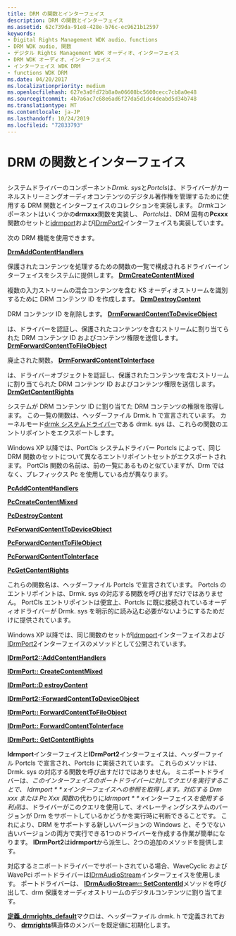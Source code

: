 ```yaml
---
title: DRM の関数とインターフェイス
description: DRM の関数とインターフェイス
ms.assetid: 62c739da-91e8-428e-b76c-ec9621b12597
keywords:
- Digital Rights Management WDK audio、functions
- DRM WDK audio, 関数
- デジタル Rights Management WDK オーディオ、インターフェイス
- DRM WDK オーディオ、インターフェイス
- インターフェイス WDK DRM
- functions WDK DRM
ms.date: 04/20/2017
ms.localizationpriority: medium
ms.openlocfilehash: 627e3a0fd72b8a0a06608bc5600cecc7cb8a0e48
ms.sourcegitcommit: 4b7a6ac7c68e6ad6f27da5d1dc4deabd5d34b748
ms.translationtype: MT
ms.contentlocale: ja-JP
ms.lasthandoff: 10/24/2019
ms.locfileid: "72833793"
---
```

# <a name="drm-functions-and-interfaces"></a>DRM の関数とインターフェイス


## <span id="drm_functions_and_interfaces"></span><span id="DRM_FUNCTIONS_AND_INTERFACES"></span>


システムドライバーのコンポーネント*Drmk. sys*と*Portcls*は、ドライバーがカーネルストリーミングオーディオコンテンツのデジタル著作権を管理するために使用する DRM 関数とインターフェイスのコレクションを実装します。 *Drmk*コンポーネントはいくつかの**drmxxx**関数を実装し、 *Portcls*は、DRM 固有の**Pcxxx**関数のセットと[idrmport](https://docs.microsoft.com/windows-hardware/drivers/ddi/portcls/nn-portcls-idrmport)および[IDrmPort2](https://docs.microsoft.com/windows-hardware/drivers/ddi/portcls/nn-portcls-idrmport2)インターフェイスも実装しています。

次の DRM 機能を使用できます。

[**DrmAddContentHandlers**](https://docs.microsoft.com/windows-hardware/drivers/ddi/drmk/nf-drmk-drmaddcontenthandlers)

保護されたコンテンツを処理するための関数の一覧で構成されるドライバーインターフェイスをシステムに提供します。
[**DrmCreateContentMixed**](https://docs.microsoft.com/windows-hardware/drivers/ddi/drmk/nf-drmk-drmcreatecontentmixed)

複数の入力ストリームの混合コンテンツを含む KS オーディオストリームを識別するために DRM コンテンツ ID を作成します。
[**DrmDestroyContent**](https://docs.microsoft.com/windows-hardware/drivers/ddi/drmk/nf-drmk-drmdestroycontent)

DRM コンテンツ ID を削除します。
[**DrmForwardContentToDeviceObject**](https://docs.microsoft.com/windows-hardware/drivers/ddi/drmk/nf-drmk-drmforwardcontenttodeviceobject)

は、ドライバーを認証し、保護されたコンテンツを含むストリームに割り当てられた DRM コンテンツ ID およびコンテンツ権限を送信します。
[**DrmForwardContentToFileObject**](https://docs.microsoft.com/windows-hardware/drivers/ddi/drmk/nf-drmk-drmforwardcontenttofileobject)

廃止された関数。
[**DrmForwardContentToInterface**](https://docs.microsoft.com/windows-hardware/drivers/ddi/drmk/nf-drmk-drmforwardcontenttointerface)

は、ドライバーオブジェクトを認証し、保護されたコンテンツを含むストリームに割り当てられた DRM コンテンツ ID およびコンテンツ権限を送信します。
[**DrmGetContentRights**](https://docs.microsoft.com/windows-hardware/drivers/ddi/drmk/nf-drmk-drmgetcontentrights)

システムが DRM コンテンツ ID に割り当てた DRM コンテンツの権限を取得します。
この一覧の関数は、ヘッダーファイル Drmk. h で宣言されています。 カーネルモード[drmk システムドライバー](kernel-mode-wdm-audio-components.md#drmk_system_driver)である drmk. sys は、これらの関数のエントリポイントをエクスポートします。

Windows XP 以降では、PortCls システムドライバー Portcls によって、同じ DRM 関数のセットについて異なるエントリポイントセットがエクスポートされます。 PortCls 関数の名前は、前の一覧にあるものと似ていますが、Drm ではなく、プレフィックス Pc を使用している点が異なります。

[**PcAddContentHandlers**](https://docs.microsoft.com/windows-hardware/drivers/ddi/portcls/nf-portcls-pcaddcontenthandlers)

[**PcCreateContentMixed**](https://docs.microsoft.com/windows-hardware/drivers/ddi/portcls/nf-portcls-pccreatecontentmixed)

[**PcDestroyContent**](https://docs.microsoft.com/windows-hardware/drivers/ddi/portcls/nf-portcls-pcdestroycontent)

[**PcForwardContentToDeviceObject**](https://docs.microsoft.com/windows-hardware/drivers/ddi/portcls/nf-portcls-pcforwardcontenttodeviceobject)

[**PcForwardContentToFileObject**](https://docs.microsoft.com/windows-hardware/drivers/ddi/portcls/nf-portcls-pcforwardcontenttofileobject)

[**PcForwardContentToInterface**](https://docs.microsoft.com/windows-hardware/drivers/ddi/portcls/nf-portcls-pcforwardcontenttointerface)

[**PcGetContentRights**](https://docs.microsoft.com/windows-hardware/drivers/ddi/portcls/nf-portcls-pcgetcontentrights)

これらの関数名は、ヘッダーファイル Portcls で宣言されています。 Portcls のエントリポイントは、Drmk. sys の対応する関数を呼び出すだけではありません。 PortCls エントリポイントは便宜上、Portcls に既に接続されているオーディオドライバーが Drmk. sys を明示的に読み込む必要がないようにするためだけに提供されています。

Windows XP 以降では、同じ関数のセットが[Idrmport](https://docs.microsoft.com/windows-hardware/drivers/ddi/portcls/nn-portcls-idrmport)インターフェイスおよび[IDrmPort2](https://docs.microsoft.com/windows-hardware/drivers/ddi/portcls/nn-portcls-idrmport2)インターフェイスのメソッドとして公開されています。

[**IDrmPort2::AddContentHandlers**](https://docs.microsoft.com/windows-hardware/drivers/ddi/portcls/nf-portcls-idrmport2-addcontenthandlers)

[**IDrmPort:: CreateContentMixed**](https://docs.microsoft.com/windows-hardware/drivers/ddi/portcls/nf-portcls-idrmport-createcontentmixed)

[**IDrmPort::D estroyContent**](https://docs.microsoft.com/windows-hardware/drivers/ddi/portcls/nf-portcls-idrmport-destroycontent)

[**IDrmPort2::ForwardContentToDeviceObject**](https://docs.microsoft.com/windows-hardware/drivers/ddi/portcls/nf-portcls-idrmport2-forwardcontenttodeviceobject)

[**IDrmPort:: ForwardContentToFileObject**](https://docs.microsoft.com/windows-hardware/drivers/ddi/portcls/nf-portcls-idrmport-forwardcontenttofileobject)

[**IDrmPort:: ForwardContentToInterface**](https://docs.microsoft.com/windows-hardware/drivers/ddi/portcls/nf-portcls-idrmport-forwardcontenttointerface)

[**IDrmPort:: GetContentRights**](https://docs.microsoft.com/windows-hardware/drivers/ddi/portcls/nf-portcls-idrmport-getcontentrights)

**Idrmport**インターフェイスと**IDrmPort2**インターフェイスは、ヘッダーファイル Portcls で宣言され、Portcls に実装されています。 これらのメソッドは、Drmk. sys の対応する関数を呼び出すだけではありません。 ミニポートドライバーは、*このインターフェイスのポートドライバーに対してクエリを実行することで、 *Idrmport * * x*インターフェイスへの参照を取得します。対応する Drm xxx または Pc Xxx 関数*の代わりに*Idrmport * * x*インターフェイス*を使用する利点*は、ドライバーがこのクエリを使用して、オペレーティングシステムのバージョンが Drm をサポートしているかどうかを実行時に判断できることです。 これにより、DRM をサポートする新しいバージョンの Windows と、そうでない古いバージョンの両方で実行できる1つのドライバーを作成する作業が簡単になります。 **IDrmPort2**は**idrmport**から派生し、2つの追加のメソッドを提供します。

対応するミニポートドライバーでサポートされている場合、WaveCyclic および WavePci ポートドライバーは[IDrmAudioStream](https://docs.microsoft.com/windows-hardware/drivers/ddi/drmk/nn-drmk-idrmaudiostream)インターフェイスを使用します。 ポートドライバーは、 [**IDrmAudioStream:: SetContentId**](https://docs.microsoft.com/windows-hardware/drivers/ddi/drmk/nf-drmk-idrmaudiostream-setcontentid)メソッドを呼び出して、drm 保護をオーディオストリームのデジタルコンテンツに割り当てます。

[**定義\_drmrights\_default**](https://docs.microsoft.com/previous-versions/ff536254(v=vs.85))マクロは、ヘッダーファイル drmk. h で定義されており、 [**drmrights**](https://docs.microsoft.com/windows-hardware/drivers/ddi/drmk/ns-drmk-tagdrmrights)構造体のメンバーを既定値に初期化します。

 

 




